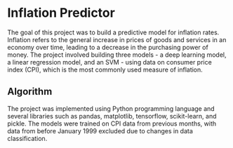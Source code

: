 # Inflation Predictor
The goal of this project was to build a predictive model for inflation rates. Inflation refers to the general increase in prices of goods and services in an economy over time, leading to a decrease in the purchasing power of money. The project involved building three models - a deep learning model, a linear regression model, and an SVM - using data on consumer price index (CPI), which is the most commonly used measure of inflation. 

## Algorithm
The project was implemented using Python programming language and several libraries such as pandas, matplotlib, tensorflow, scikit-learn, and pickle. The models were trained on CPI data from previous months, with data from before January 1999 excluded due to changes in data classification. 
